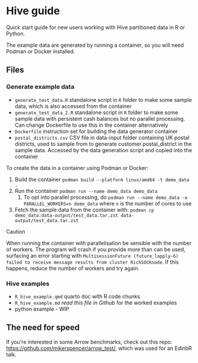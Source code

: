 # Hive guide

Quick start guide for new users working with Hive partitioned data in R or Python.

The example data are generated by running a container, so you will need Podman or Docker installed.

## Files

### Generate example data

* `generate_test_data.R` standalone script in `R` folder to make some sample data, which is also accessed from the container
* `generate_test_data_2.R` standalone script in `R` folder to make some sample data with persistent cash balances but no parallel processing. Can change Dockerfile to use this in the container alternatively
* `Dockerfile` instruction set for building the data generator container
* `postal_districts.csv` CSV file in data-input folder containing UK postal districts, used to sample from to generate customer postal_district in the sample data. Accessed by the data generation script and copied into the container


To create the data in a container using Podman or Docker:

1. Build the container `podman build --platform linux/amd64 -t demo_data .`
1. Run the container `podman run --name demo_data demo_data`
   1. To opt into parallel processing, do `podman run --name demo_data -e PARALLEL_WORKERS=n demo_data` where `n` is the number of cores to use
1. Fetch the sample data from the container with: `podman cp demo_data:data-output/test_data.tar.zst data-output/test_data.tar.zst`

> [!CAUTION]
> When running the container with parallelisation be sensible with the number of workers. The program will crash if you provide more than can be used, surfacing an error starting with `MultisessionFuture (future_lapply-6) failed to receive message results from cluster RichSOCKnode`. If this happens, reduce the number of workers and try again.

### Hive examples

* `R_hive_example.qmd` quarto doc with R code chunks
* `R_hive_example.md` *read this file in Github* for the worked examples
* python example - WIP


## The need for speed

If you're interested in some Arrow benchmarks, check out this repo: https://github.com/mikerspencer/arrow_test/, which was used for an EdinbR talk.
